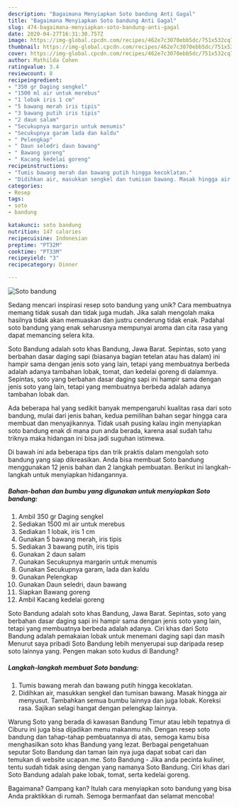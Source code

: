 ```yaml
---
description: "Bagaimana Menyiapkan Soto bandung Anti Gagal"
title: "Bagaimana Menyiapkan Soto bandung Anti Gagal"
slug: 474-bagaimana-menyiapkan-soto-bandung-anti-gagal
date: 2020-04-27T16:31:30.757Z
image: https://img-global.cpcdn.com/recipes/462e7c3070ebb5dc/751x532cq70/soto-bandung-foto-resep-utama.jpg
thumbnail: https://img-global.cpcdn.com/recipes/462e7c3070ebb5dc/751x532cq70/soto-bandung-foto-resep-utama.jpg
cover: https://img-global.cpcdn.com/recipes/462e7c3070ebb5dc/751x532cq70/soto-bandung-foto-resep-utama.jpg
author: Mathilda Cohen
ratingvalue: 3.4
reviewcount: 8
recipeingredient:
- "350 gr Daging sengkel"
- "1500 ml air untuk merebus"
- "1 lobak iris 1 cm"
- "5 bawang merah iris tipis"
- "3 bawang putih iris tipis"
- "2 daun salam"
- "Secukupnya margarin untuk menumis"
- "Secukupnya garam lada dan kaldu"
- " Pelengkap"
- " Daun seledri daun bawang"
- " Bawang goreng"
- " Kacang kedelai goreng"
recipeinstructions:
- "Tumis bawang merah dan bawang putih hingga kecoklatan."
- "Didihkan air, masukkan sengkel dan tumisan bawang. Masak hingga air menyusut. Tambahkan semua bumbu lainnya dan juga lobak. Koreksi rasa. Sajikan selagi hangat dengan pelengkap lainnya."
categories:
- Resep
tags:
- soto
- bandung

katakunci: soto bandung 
nutrition: 147 calories
recipecuisine: Indonesian
preptime: "PT32M"
cooktime: "PT33M"
recipeyield: "3"
recipecategory: Dinner

---
```



![Soto bandung](https://img-global.cpcdn.com/recipes/462e7c3070ebb5dc/751x532cq70/soto-bandung-foto-resep-utama.jpg)

Sedang mencari inspirasi resep soto bandung yang unik? Cara membuatnya memang tidak susah dan tidak juga mudah. Jika salah mengolah maka hasilnya tidak akan memuaskan dan justru cenderung tidak enak. Padahal soto bandung yang enak seharusnya mempunyai aroma dan cita rasa yang dapat memancing selera kita.

Soto Bandung adalah soto khas Bandung, Jawa Barat. Sepintas, soto yang berbahan dasar daging sapi (biasanya bagian tetelan atau has dalam) ini hampir sama dengan jenis soto yang lain, tetapi yang membuatnya berbeda adalah adanya tambahan lobak, tomat, dan kedelai goreng di dalamnya. Sepintas, soto yang berbahan dasar daging sapi ini hampir sama dengan jenis soto yang lain, tetapi yang membuatnya berbeda adalah adanya tambahan lobak dan.

Ada beberapa hal yang sedikit banyak mempengaruhi kualitas rasa dari soto bandung, mulai dari jenis bahan, kedua pemilihan bahan segar hingga cara membuat dan menyajikannya. Tidak usah pusing kalau ingin menyiapkan soto bandung enak di mana pun anda berada, karena asal sudah tahu triknya maka hidangan ini bisa jadi suguhan istimewa.


Di bawah ini ada beberapa tips dan trik praktis dalam mengolah soto bandung yang siap dikreasikan. Anda bisa membuat Soto bandung menggunakan 12 jenis bahan dan 2 langkah pembuatan. Berikut ini langkah-langkah untuk menyiapkan hidangannya.

<!--inarticleads1-->

##### Bahan-bahan dan bumbu yang digunakan untuk menyiapkan Soto bandung:

1. Ambil 350 gr Daging sengkel
1. Sediakan 1500 ml air untuk merebus
1. Sediakan 1 lobak, iris 1 cm
1. Gunakan 5 bawang merah, iris tipis
1. Sediakan 3 bawang putih, iris tipis
1. Gunakan 2 daun salam
1. Gunakan Secukupnya margarin untuk menumis
1. Gunakan Secukupnya garam, lada dan kaldu
1. Gunakan  Pelengkap
1. Gunakan  Daun seledri, daun bawang
1. Siapkan  Bawang goreng
1. Ambil  Kacang kedelai goreng


Soto Bandung adalah soto khas Bandung, Jawa Barat. Sepintas, soto yang berbahan dasar daging sapi ini hampir sama dengan jenis soto yang lain, tetapi yang membuatnya berbeda adalah adanya. Ciri khas dari Soto Bandung adalah pemakaian lobak untuk menemani daging sapi dan masih Menurut saya pribadi Soto Bandung lebih menyerupai sup daripada resep soto lainnya yang. Pengen makan soto kudus di Bandung? 

<!--inarticleads2-->

##### Langkah-langkah membuat Soto bandung:

1. Tumis bawang merah dan bawang putih hingga kecoklatan.
1. Didihkan air, masukkan sengkel dan tumisan bawang. Masak hingga air menyusut. Tambahkan semua bumbu lainnya dan juga lobak. Koreksi rasa. Sajikan selagi hangat dengan pelengkap lainnya.


Warung Soto yang berada di kawasan Bandung Timur atau lebih tepatnya di Ciburu ini juga bisa dijadikan menu makanmu nih. Dengan resep soto bandung dan tahap-tahap pembuatannya di atas, semoga kamu bisa menghasilkan soto khas Bandung yang lezat. Berbagai pengetahuan seputar Soto Bandung dan taman lain nya juga dapat sobat cari dan temukan di website ucapan.me. Soto Bandung - Jika anda pecinta kuliner, tentu sudah tidak asing dengan yang namanya Soto Bandung. Ciri khas dari Soto Bandung adalah pake lobak, tomat, serta kedelai goreng. 

Bagaimana? Gampang kan? Itulah cara menyiapkan soto bandung yang bisa Anda praktikkan di rumah. Semoga bermanfaat dan selamat mencoba!
